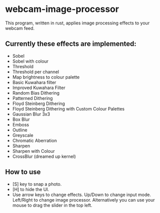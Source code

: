 # webcam-image-processor
This program, written in rust, applies image processing effects to your webcam feed.

## Currently these effects are implemented:
- Sobel
- Sobel with colour
- Threshold
- Threshold per channel
- Map brightness to colour palette
- Basic Kuwahara filter
- Improved Kuwahara Filter
- Random Bias Dithering
- Patterned Dithering
- Floyd Steinberg Dithering
- Floyd Steinberg Dithering with Custom Colour Palettes
- Gaussian Blur 3x3
- Box Blur
- Emboss
- Outline
- Greyscale
- Chromatic Aberration
- Sharpen
- Sharpen with Colour
- CrossBlur (dreamed up kernel)

## How to use
- [S] key to snap a photo. 
- [H] to hide the UI.
- Use arrow keys to change effects. Up/Down to change input mode. Left/Right to change image processor. Alternatively you can use your mouse to drag the slider in the top left.

